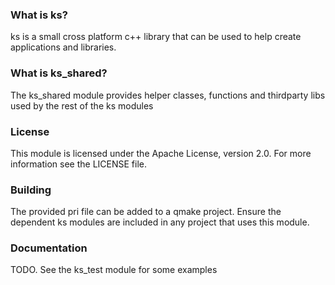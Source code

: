 ### What is ks?
ks is a small cross platform c++ library that can be used to help create applications and libraries.

### What is ks_shared?
The ks_shared module provides helper classes, functions and thirdparty libs used by the rest of the ks modules

### License
This module is licensed under the Apache License, version 2.0. For more information see the LICENSE file.

### Building
The provided pri file can be added to a qmake project. Ensure the dependent ks modules are included in any project that uses this module.

### Documentation
TODO. See the ks_test module for some examples
